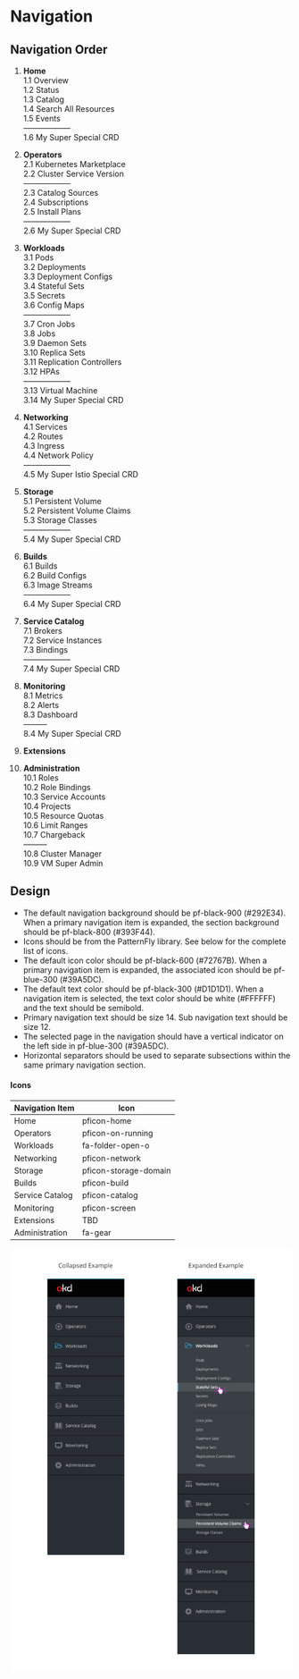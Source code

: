 # Navigation

## Navigation Order

1. **Home**<br/>
  1.1 Overview<br/>
  1.2 Status<br/>
  1.3 Catalog<br/>
  1.4 Search All Resources<br/>
  1.5 Events<br/>
  ––––––––––––<br/>
  1.6 My Super Special CRD<br/>

2. **Operators**<br/>
  2.1 Kubernetes Marketplace<br/>
  2.2 Cluster Service Version<br/>
  ––––––––––––<br/>
  2.3 Catalog Sources<br/>
  2.4 Subscriptions<br/>
  2.5 Install Plans<br/>
  ––––––––––––<br/>
  2.6 My Super Special CRD<br/>

3. **Workloads**<br/>
  3.1 Pods<br/>
  3.2 Deployments<br/>
  3.3 Deployment Configs<br/>
  3.4 Stateful Sets<br/>
  3.5 Secrets<br/>
  3.6 Config Maps<br/>
  ––––––––––––<br/>
  3.7 Cron Jobs<br/>
  3.8 Jobs<br/>
  3.9 Daemon Sets<br/>
  3.10 Replica Sets<br/>
  3.11 Replication Controllers<br/>
  3.12 HPAs<br/>
  ––––––––––––<br/>
  3.13 Virtual Machine<br/>
  3.14 My Super Special CRD<br/>

4. **Networking**<br/>
  4.1 Services<br/>
  4.2 Routes<br/>
  4.3 Ingress<br/>
  4.4 Network Policy<br/>
  ––––––––––––<br/>
  4.5 My Super Istio Special CRD<br/>

5. **Storage**<br/>
  5.1 Persistent Volume<br/>
  5.2 Persistent Volume Claims<br/>
  5.3 Storage Classes<br/>
  ––––––––––––<br/>
  5.4 My Super Special CRD<br/>

6. **Builds**<br/>
  6.1 Builds<br/>
  6.2 Build Configs<br/>
  6.3 Image Streams<br/>
  ––––––––––––<br/>
  6.4 My Super Special CRD<br/>

7. **Service Catalog**<br/>
  7.1 Brokers<br/>
  7.2 Service Instances<br/>
  7.3 Bindings<br/>
  ––––––––––––<br/>
  7.4 My Super Special CRD<br/>

8. **Monitoring**<br/>
  8.1 Metrics<br/>
  8.2 Alerts<br/>
  8.3 Dashboard<br/>
  ––––––<br/>
  8.4 My Super Special CRD<br/>

9. **Extensions**<br/>

10. **Administration**<br/>
  10.1 Roles<br/>
  10.2 Role Bindings<br/>
  10.3 Service Accounts<br/>
  10.4 Projects<br/>
  10.5 Resource Quotas<br/>
  10.6 Limit Ranges<br/>
  10.7 Chargeback<br/>
  ––––––<br/>
  10.8 Cluster Manager<br/>
  10.9 VM Super Admin<br/>

## Design

* The default navigation background should be pf-black-900 (#292E34). When a primary navigation item is expanded, the section background should be pf-black-800 (#393F44).
* Icons should be from the PatternFly library. See below for the complete list of icons.
* The default icon color should be pf-black-600 (#72767B). When a primary navigation item is expanded, the associated icon should be pf-blue-300 (#39A5DC).
* The default text color should be pf-black-300 (#D1D1D1). When a navigation item is selected, the text color should be white (#FFFFFF) and the text should be semibold.
* Primary navigation text should be size 14. Sub navigation text should be size 12.
* The selected page in the navigation should have a vertical indicator on the left side in pf-blue-300 (#39A5DC).
* Horizontal separators should be used to separate subsections within the same primary navigation section.

#### Icons
| Navigation Item | Icon |
| ----------------|------|
| Home | pficon-home |
| Operators | pficon-on-running |
| Workloads | fa-folder-open-o |
| Networking | pficon-network |
| Storage | pficon-storage-domain |
| Builds | pficon-build |
| Service Catalog | pficon-catalog |
| Monitoring | pficon-screen |
| Extensions | TBD |
| Administration | fa-gear |

![image 1](img/navigation.png)
